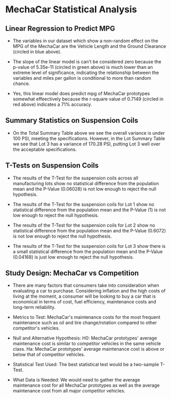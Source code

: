 # MechaCar Statistical Analysis

## Linear Regression to Predict MPG
- The variables in our dataset which show a non-random effect on the MPG of the MechaCar are the Vehicle Length and the Ground Clearance (circled in blue above).

- The slope of the linear model is can't be considered zero because the p-value of 5.35e-11 (circled in green above) is much lower than an extreme level of significance, indicating the relationship between the variables and miles per gallon is conditional to more than random chance.

- Yes, this linear model does predict mpg of MechaCar prototypes somewhat effeectively because the r-square value of 0.7149 (circled in red above) indicates a 71% accuracy. 

## Summary Statistics on Suspension Coils
- On the Total Summary Table above we see the overall variance is under 100 PSI, meeting the specifications. However, in the Lot Summary Table we see that Lot 3 has a variance of 170.28 PSI, putting Lot 3 well over the acceptable specifications. 

## T-Tests on Suspension Coils
- The results of the T-Test for the suspension coils across all manufacturing lots show no statistical difference from the population mean and the P-Value (0.06028) is not low enough to reject the null hypothesis. 

- The results of the T-Test for the suspension coils for Lot 1 show no statistical difference from the population mean and the P-Value (1) is not low enough to reject the null hypothesis. 

- The results of the T-Test for the suspension coils for Lot 2 show no statistical difference from the population mean and the P-Value (0.6072) is not low enough to reject the null hypothesis.

- The results of the T-Test for the suspension coils for Lot 3 show there is a small statistical difference from the population mean and the P-Value (0.04168) is just low enough to reject the null hypothesis. 

## Study Design: MechaCar vs Competition
- There are many factors that consumers take into consideration when evaluating a car to purchase. Considering inflation and the high costs of living at the moment, a consumer will be looking to buy a car that is economical in terms of cost, fuel efficiency, maintenance costs and long-term reliability.

- Metrics to Test: 
  MechaCar's maintenance costs for the most frequent maintenance such as oil and tire change/rotation compared to other competitor's vehicles. 

- Null and Alternative Hypothesis: 
  H0: MechaCar prototypes' average maintenance cost is similar to competitor vehicles in the same vehicle class. 
  Ha: MechaCar prototypes' average maintenance cost is above or below that of competitor vehicles. 
  
- Statistical Test Used: 
  The best statistical test would be a two-sample T-Test.

- What Data is Needed:
  We would need to gather the average maintenance cost for all MechaCar prototypes as well as the average maintenance cost from all major competitor vehicles. 